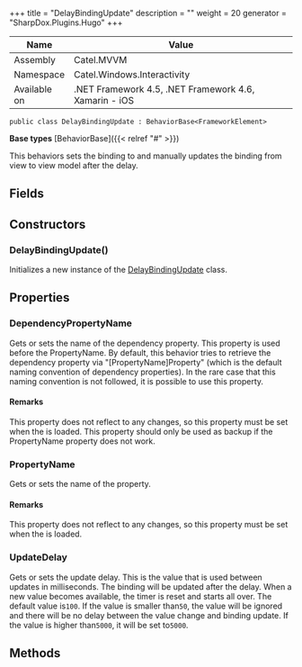 

+++
title = "DelayBindingUpdate" 
description = ""
weight = 20
generator = "SharpDox.Plugins.Hugo"
+++

Name|Value
---|---
Assembly|Catel.MVVM
Namespace|Catel.Windows.Interactivity
Available on|.NET Framework 4.5, .NET Framework 4.6, Xamarin - iOS

```
public class DelayBindingUpdate : BehaviorBase<FrameworkElement>
```

**Base types**
[BehaviorBase]({{< relref "#" >}})

This behaviors sets the binding to and manually updates the binding from view to view model after the delay.

## Fields

## Constructors

### DelayBindingUpdate()

Initializes a new instance of the [DelayBindingUpdate](#) class.

## Properties

### DependencyPropertyName

Gets or sets the name of the dependency property. This property is used before the PropertyName. By default, this behavior tries to retrieve the dependency property via "[PropertyName]Property" (which is the default naming convention of dependency properties). In the rare case that this naming convention is not followed, it is possible to use this property.

#### Remarks

This property does not reflect to any changes, so this property must be set when the is loaded. This property should only be used as backup if the PropertyName property does not work.

### PropertyName

Gets or sets the name of the property.

#### Remarks

This property does not reflect to any changes, so this property must be set when the is loaded.

### UpdateDelay

Gets or sets the update delay. This is the value that is used between updates in milliseconds. The binding will be updated after the delay. When a new value becomes available, the timer is reset and starts all over. The default value is`100`. If the value is smaller than`50`, the value will be ignored and there will be no delay between the value change and binding update. If the value is higher than`5000`, it will be set to`5000`.

## Methods

